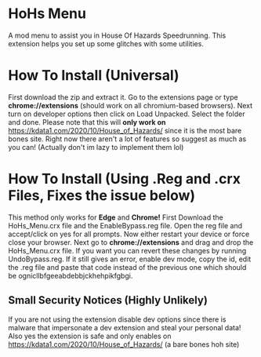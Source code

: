 # HoHs Menu
A mod menu to assist you in House Of Hazards Speedrunning. This extension helps you set up some glitches with some utilities. 

# How To Install (Universal)
First download the zip and extract it. Go to the extensions page or type **chrome://extensions** (should work on all chromium-based browsers). Next turn on developer options then click on Load Unpacked. Select the folder and done. Please note that this will **only work on** https://kdata1.com/2020/10/House_of_Hazards/ since it is the most bare bones site. Right now there aren't a lot of features so suggest as much as you can! (Actually don't im lazy to implement them lol)

# How To Install (Using .Reg and .crx Files, Fixes the issue below)
This method only works for **Edge** and **Chrome!** First Download the HoHs_Menu.crx file and the EnableBypass.reg file. Open the reg file and accept/click on yes for all prompts. Now either restart your device or force close your browser. Next go to **chrome://extensions** and drag and drop the HoHs_Menu.crx file. If you want you can revert these changes by running UndoBypass.reg. If it still gives an error, enable dev mode, copy the id, edit the .reg file and paste that code instead of the previous one which should be ognicllbfgeeabdebbjckhehpikfgbgi.

## Small Security Notices (Highly Unlikely)
If you are not using the extension disable dev options since there is malware that impersonate a dev extension and steal your personal data! Also yes the extension is safe and only enables on https://kdata1.com/2020/10/House_of_Hazards/ (a bare bones hoh site)
